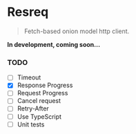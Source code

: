 # Resreq

> Fetch-based onion model http client.

**In development, coming soon...**

### TODO

- [ ] Timeout
- [x] Response Progress
- [ ] Request Progress
- [ ] Cancel request
- [ ] Retry-After
- [ ] Use TypeScript
- [ ] Unit tests

